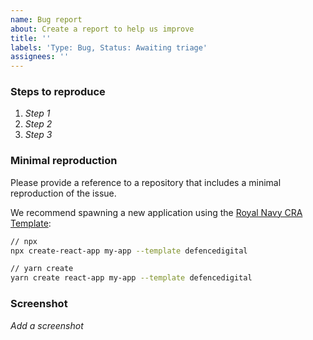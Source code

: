 ```yaml
---
name: Bug report
about: Create a report to help us improve
title: ''
labels: 'Type: Bug, Status: Awaiting triage'
assignees: ''
---
```


### Steps to reproduce

1. _Step 1_
2. _Step 2_
3. _Step 3_

### Minimal reproduction

Please provide a reference to a repository that includes a minimal reproduction of the issue.

We recommend spawning a new application using the [Royal Navy CRA Template](https://www.npmjs.com/package/cra-template-defencedigital):

```bash
// npx
npx create-react-app my-app --template defencedigital

// yarn create
yarn create react-app my-app --template defencedigital
```

### Screenshot

_Add a screenshot_
